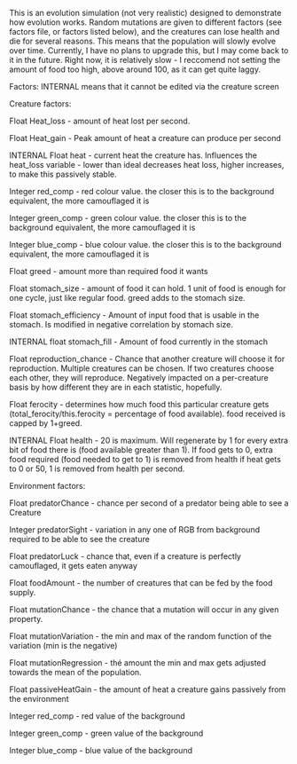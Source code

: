 This is an evolution simulation (not very realistic) designed to demonstrate how evolution works. Random mutations are given to different factors (see factors file, or factors listed below), and the creatures can lose health and die for several reasons. This means that the population will slowly evolve over time.
Currently, I have no plans to upgrade this, but I may come back to it in the future. Right now, it is relatively slow - I reccomend not setting the amount of food too high, above around 100, as it can get quite laggy.

Factors:
INTERNAL means that it cannot be edited via the creature screen


Creature factors:

Float Heat_loss - amount of heat lost per second.

Float Heat_gain - Peak amount of heat a creature can produce per second

INTERNAL Float heat - current heat the creature has. Influences the heat_loss variable - lower than ideal decreases heat loss, higher increases, to make this passively stable.


Integer red_comp - red colour value. the closer this is to the background equivalent, the more camouflaged it is

Integer green_comp - green colour value. the closer this is to the background equivalent, the more camouflaged it is

Integer blue_comp - blue colour value. the closer this is to the background equivalent, the more camouflaged it is

Float greed - amount more than required food it wants

Float stomach_size - amount of food it can hold. 1 unit of food is enough for one cycle, just like regular food. greed adds to the stomach size.

Float stomach_efficiency - Amount of input food that is usable in the stomach. Is modified in negative correlation by stomach size.

INTERNAL float stomach_fill - Amount of food currently in the stomach

Float reproduction_chance - Chance that another creature will choose it for reproduction. Multiple creatures can be chosen. If two creatures choose each other, they will reproduce. Negatively impacted on a per-creature basis
by how different they are in each statistic, hopefully.

Float ferocity - determines how much food this particular creature gets (total_ferocity/this.ferocity = percentage of food available). food received is capped by 1+greed.

INTERNAL Float health - 20 is maximum. Will regenerate by 1 for every extra bit of food there is (food available greater than 1). If food gets to 0, extra food required (food needed to get to 1) is removed from health
if heat gets to 0 or 50, 1 is removed from health per second.


Environment factors:

Float predatorChance - chance per second of a predator being able to see a Creature

Integer predatorSight - variation in any one of RGB from background required to be able to see the creature

Float predatorLuck - chance that, even if a creature is perfectly camouflaged, it gets eaten anyway

Float foodAmount - the number of creatures that can be fed by the food supply.

Float mutationChance - the chance that a mutation will occur in any given property.

Float mutationVariation - the min and max of the random function of the variation (min is the negative)

Float mutationRegression - thé amount the min and max gets adjusted towards the mean of the population.

Float passiveHeatGain - the amount of heat a creature gains passively from the environment

Integer red_comp - red value of the background

Integer green_comp - green value of the background

Integer blue_comp - blue value of the background
